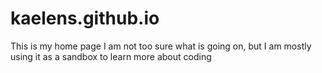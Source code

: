 # kaelens.github.io
This is my home page
I am not too sure what is going on, but I am mostly using it as a sandbox to learn more about coding
